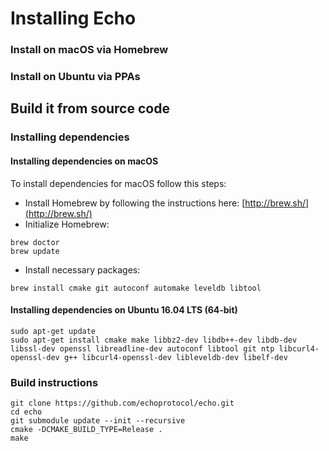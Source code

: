 # Installing Echo

### Install on macOS via Homebrew

### Install on Ubuntu via PPAs

## Build it from source code

### Installing dependencies

#### Installing dependencies on macOS

To install dependencies for macOS follow this steps:

* Install Homebrew by following the instructions here: [http://brew.sh/](http://brew.sh/)
* Initialize Homebrew:

```
brew doctor
brew update
```
* Install necessary packages:

```
brew install cmake git autoconf automake leveldb libtool
```

#### Installing dependencies on Ubuntu 16.04 LTS (64-bit)
```
sudo apt-get update
sudo apt-get install cmake make libbz2-dev libdb++-dev libdb-dev libssl-dev openssl libreadline-dev autoconf libtool git ntp libcurl4-openssl-dev g++ libcurl4-openssl-dev libleveldb-dev libelf-dev
```

### Build instructions
```
git clone https://github.com/echoprotocol/echo.git
cd echo
git submodule update --init --recursive
cmake -DCMAKE_BUILD_TYPE=Release .
make
```